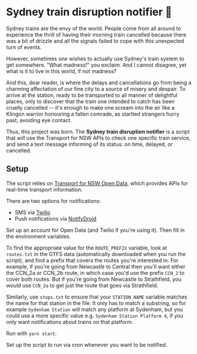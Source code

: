 # Sydney train disruption notifier 🚉

Sydney trains are the envy of the world. People come from all around to experience the thrill of having their morning train cancelled because there was a bit of drizzle and all the signals failed to cope with this unexpected turn of events.

However, sometimes one wishes to actually use Sydney's train system to get somewhere. "What madness!" you exclaim. And I cannot disagree, yet what is it to live in this world, if not madness?

And this, dear reader, is where the delays and cancellations go from being a charming affectation of our fine city to a source of misery and despair. To arrive at the station, ready to be transported to all manner of delightful places, only to discover that the train one intended to catch has been cruelly cancelled -- it's enough to make one scream into the air like a Klingon warrior honouring a fallen comrade, as startled strangers hurry past, avoiding eye contact.

Thus, this project was born. The **Sydney train disruption notifier** is a script that will use the Transport for NSW APIs to check one specific train service, and send a text message informing of its status: on time, delayed, or cancelled.

## Setup

The script relies on [Transport for NSW Open Data](https://opendata.transport.nsw.gov.au/), which provides APIs for real-time transport information.

There are two options for notifications:
- SMS via [Twilio](https://www.twilio.com/)
- Push notifications via [NotifyDroid](https://play.google.com/store/apps/details?id=net.xdroid.pn)

Set up an account for Open Data (and Twilio if you're using it). Then fill in the environment variables.

To find the appropriate value for the `ROUTE_PREFIX` variable, look at `routes.txt` in the GTFS data (automatically downloaded when you run the script), and find a prefix that covers the routes you're interested in. For example, if you're going from Newcastle to Central then you'll want either the CCN_2a or CCN_2b route, in which case you'd use the prefix `CCN_2` to cover both routes. But if you're going from Newcastle to Strathfield, you would use `CCN_2a` to get just the route that goes via Strathfield.

Similarly, use `stops.txt` to ensure that your `STATION_NAME` variable matches the name for that station in the file. It only has to match a substring, so for example `Sydenham Station` will match any platform at Sydenham, but you could use a more specific value e.g. `Sydenham Station Platform 4`, if you only want notifications about trains on that platform.

Run with `yarn start`.

Set up the script to run via cron whenever you want to be notified.

